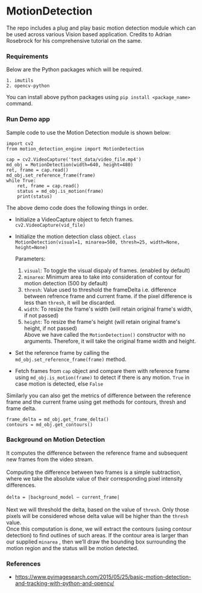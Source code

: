# MotionDetection
The repo includes a plug and play basic motion detection module which can be used across various Vision based application. Credits to Adrian Rosebrock for his comprehensive tutorial on the same.

### Requirements
Below are the Python packages which will be required.
```
1. imutils
2. opencv-python
```
You can install above python packages using `pip install <package_name>` command.


### Run Demo app
Sample code to use the Motion Detection module is shown below:
```
import cv2
from motion_detection_engine import MotionDetection

cap = cv2.VideoCapture('test_data/video_file.mp4')
md_obj = MotionDetection(width=640, height=480)
ret, frame = cap.read()        
md_obj.set_reference_frame(frame)
while True:
    ret, frame = cap.read()
    status = md_obj.is_motion(frame)
    print(status)
```
The above demo code does the following things in order.
- Initialize a VideoCapture object to fetch frames. `cv2.VideoCapture(vid_file)`
- Initialize the motion detection class object.
  `class MotionDetection(visual=1, minarea=500, thresh=25, width=None, height=None)`

    Parameters:

    1. `visual`: To toggle the visual dispaly of frames. (enabled by default)
    2. `minarea`: Minimum area to take into consideration of contour for motion detection (500 by default)
    3. `thresh`: Value used to threshold the frameDelta i.e. difference between refrence frame and current frame.
    if the pixel difference is less than `thresh`, it will be discarded.
    4. `width`: To resize the frame's width (will retain original frame's width, if not passed)
    5. `height`: To resize the frame's height (will retain original frame's height, if not passed)<br />
    Above we have called the `MotionDetection()` constructor with no arguments. Therefore, it will take the original frame width and height.
- Set the reference frame by calling the `md_obj.set_reference_frame(frame)` method.
- Fetch frames from `cap` object and compare them with reference frame using `md_obj.is_motion(frame)` to detect if there is any motion. `True` in case motion is detected, else `False`

Similarly you can also get the metrics of difference between the reference frame and the current frame using
get methods for contours, thresh and frame delta.
```
frame_delta = md_obj.get_frame_delta()
contours = md_obj.get_contours()
```
### Background on Motion Detection
It computes the difference between the reference frame and subsequent new frames from the video stream.<br /><br />
Computing the difference between two frames is a simple subtraction, where we take the absolute value of their corresponding pixel intensity differences. <br /><br />
`delta = |background_model – current_frame|` <br /><br />
Next we will threshold the delta, based on the value of `thresh`. Only those pixels will be considered whose delta value
will be higher than the `thresh` value. <br />
Once this computation is done, we will extract the contours (using contour detection) to find outlines of such areas. If the contour area is larger than our supplied `minarea` , then we’ll draw the bounding box surrounding the motion region and the status will be motion detected.<br />
### References
- https://www.pyimagesearch.com/2015/05/25/basic-motion-detection-and-tracking-with-python-and-opencv/
